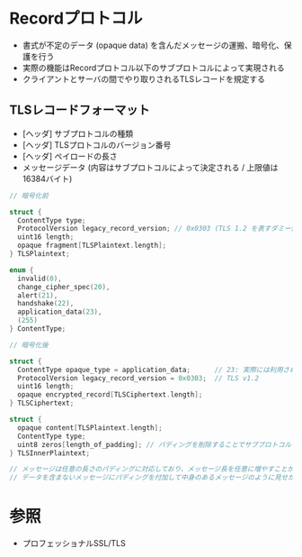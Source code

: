 # Recordプロトコル
- 書式が不定のデータ (opaque data) を含んだメッセージの運搬、暗号化、保護を行う
- 実際の機能はRecordプロトコル以下のサブプロトコルによって実現される
- クライアントとサーバの間でやり取りされるTLSレコードを規定する

## TLSレコードフォーマット
- [ヘッダ] サブプロトコルの種類
- [ヘッダ] TLSプロトコルのバージョン番号
- [ヘッダ] ペイロードの長さ
- メッセージデータ (内容はサブプロトコルによって決定される / 上限値は16384バイト)

```c
// 暗号化前

struct {
  ContentType type;
  ProtocolVersion legacy_record_version; // 0x0303 (TLS 1.2 を表すダミー値): 実際には使われない
  uint16 length;
  opaque fragment[TLSPlaintext.length];
} TLSPlaintext;

enum {
  invalid(0),
  change_cipher_spec(20),
  alert(21),
  handshake(22),
  application_data(23),
  (255)
} ContentType;
```

```c
// 暗号化後

struct {
  ContentType opaque_type = application_data;      // 23: 実際には利用されない
  ProtocolVersion legacy_record_version = 0x0303;  // TLS v1.2
  uint16 length;
  opaque encrypted_record[TLSCiphertext.length];
} TLSCiphertext;

struct {
  opaque content[TLSPlaintext.length];
  ContentType type;
  uint8 zeros[length_of_padding]; // パディングを削除することでサブプロトコルを特定できるようになる
} TLSInnerPlaintext;

// メッセージは任意の長さのパディングに対応しており、メッセージ長を任意に増やすことが可能
// データを含まないメッセージにパディングを付加して中身のあるメッセージのように見せかけることも可能
```

# 参照
- プロフェッショナルSSL/TLS
